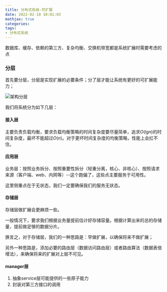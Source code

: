 ```yaml
---
title: 分布式系统-可扩展
date: 2022-02-18 10:01:03
mathjax: true
categories: 
tags: 
- 分布式系统
---
```


数据库、缓存、依赖的第三方、复杂均衡、交换机带宽都是系统扩展时需要考虑的点

### 分层

首先要分层，分层是实现扩展的必要条件；分了层才能让系统有更好的可扩展能力；

![架构分层](http://cdn.b5mang.com/2021320104242.png)

我们将系统分为如下几层：

#### 接入层

主要负责负载均衡，要求负载均衡策略的时间复杂度要尽量简单，追求$O(lgn)$的时间复杂度，最坏不能超过$O(n)$。对于更坏时间复杂度的均衡策略，性能上会扛不住。

#### 应用层

业务层：按照业务拆分、按照重要性拆分（轻重分离，核心、非核心）、按照请求来源（客户端、web、内网等）--这个跑偏了，这些点主要服务于可用性。

这里侧重点在于无状态，我们一定要确保我们的服务无状态。

#### 存储层

存储层做扩展会更麻烦一些。

一般情况下，要求我们根据业务量提前估计好存储容量。根据计算出来的总的存储量，提前做足够的数据分片。

换言之，对于存储层，我们的一种思路是：早做扩展，以确保将来不做扩展；

另外一种思路是，添加必要的路由层（数据访问路由层）或者路由算法（数据表倍增法），来确保将来的扩展对上层不可见。

#### manager层

1. 抽象service层可能提供的一些原子能力
2. 封装对第三方接口的调用
